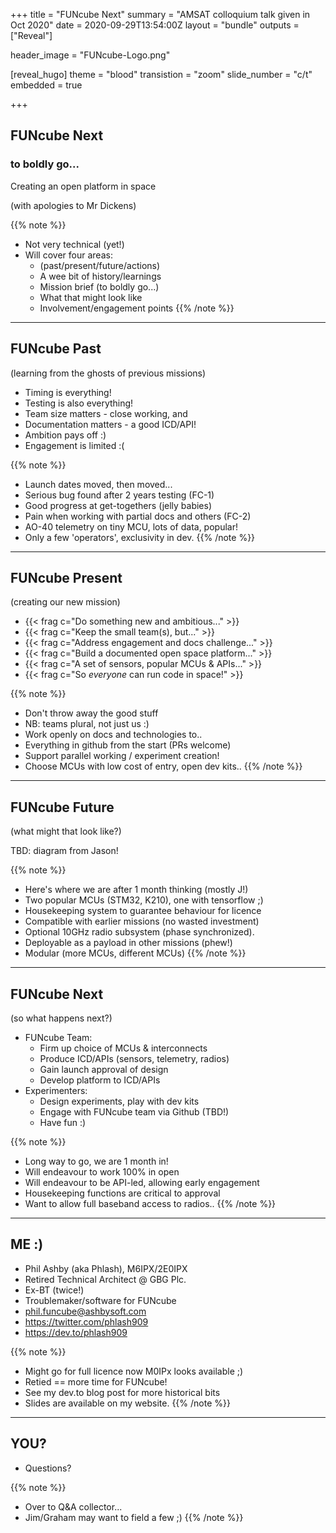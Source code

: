+++
title = "FUNcube Next"
summary = "AMSAT colloquium talk given in Oct 2020"
date = 2020-09-29T13:54:00Z
layout = "bundle"
outputs = ["Reveal"]

header_image = "FUNcube-Logo.png"

[reveal_hugo]
	theme = "blood"
	transistion = "zoom"
	slide_number = "c/t"
	embedded = true

+++

## FUNcube Next
### to boldly go...
Creating an open platform in space

(with apologies to Mr Dickens)

{{% note %}}
 * Not very technical (yet!)
 * Will cover four areas:
   * (past/present/future/actions)
   * A wee bit of history/learnings
   * Mission brief (to boldly go...)
   * What that might look like
   * Involvement/engagement points
{{% /note %}}

---

## FUNcube Past
(learning from the ghosts of previous missions)
 * Timing is everything!
 * Testing is also everything!
 * Team size matters - close working, and
 * Documentation matters - a good ICD/API!
 * Ambition pays off :)
 * Engagement is limited :(

{{% note %}}
 * Launch dates moved, then moved...
 * Serious bug found after 2 years testing (FC-1)
 * Good progress at get-togethers (jelly babies)
 * Pain when working with partial docs and others (FC-2)
 * AO-40 telemetry on tiny MCU, lots of data, popular!
 * Only a few 'operators', exclusivity in dev.
{{% /note %}}

---

## FUNcube Present
(creating our new mission)
 * {{< frag c="Do something new and ambitious..." >}}
 * {{< frag c="Keep the small team(s), but..." >}}
 * {{< frag c="Address engagement and docs challenge..." >}}
 * {{< frag c="Build a documented open space platform..." >}}
 * {{< frag c="A set of sensors, popular MCUs & APIs..." >}}
 * {{< frag c="So *everyone* can run code in space!" >}}

{{% note %}}
 * Don't throw away the good stuff
 * NB: teams plural, not just us :)
 * Work openly on docs and technologies to..
 * Everything in github from the start (PRs welcome)
 * Support parallel working / experiment creation!
 * Choose MCUs with low cost of entry, open dev kits..
{{% /note %}}

---

## FUNcube Future
(what might that look like?)

TBD: diagram from Jason!

{{% note %}}
 * Here's where we are after 1 month thinking (mostly J!)
 * Two popular MCUs (STM32, K210), one with tensorflow ;)
 * Housekeeping system to guarantee behaviour for licence
 * Compatible with earlier missions (no wasted investment)
 * Optional 10GHz radio subsystem (phase synchronized).
 * Deployable as a payload in other missions (phew!)
 * Modular (more MCUs, different MCUs)
{{% /note %}}

---

## FUNcube Next
(so what happens next?)

 * FUNcube Team:
   * Firm up choice of MCUs & interconnects
   * Produce ICD/APIs (sensors, telemetry, radios)
   * Gain launch approval of design
   * Develop platform to ICD/APIs
 * Experimenters:
   * Design experiments, play with dev kits
   * Engage with FUNcube team via Github (TBD!)
   * Have fun :)

{{% note %}}
 * Long way to go, we are 1 month in!
 * Will endeavour to work 100% in open
 * Will endeavour to be API-led, allowing early engagement
 * Housekeeping functions are critical to approval
 * Want to allow full baseband access to radios..
{{% /note %}}

---

## ME :)

 * Phil Ashby (aka Phlash), M6IPX/2E0IPX
 * Retired Technical Architect @ GBG Plc.
 * Ex-BT (twice!)
 * Troublemaker/software for FUNcube
 * phil.funcube@ashbysoft.com
 * https://twitter.com/phlash909
 * https://dev.to/phlash909


{{% note %}}
 * Might go for full licence now M0IPx looks available ;)
 * Retied == more time for FUNcube!
 * See my dev.to blog post for more historical bits
 * Slides are available on my website.
{{% /note %}}


---


## YOU?

 * Questions?


{{% note %}}
 * Over to Q&A collector...
 * Jim/Graham may want to field a few ;)
{{% /note %}}
